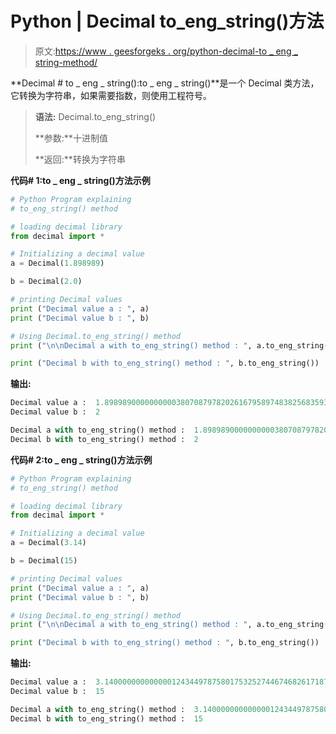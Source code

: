 # Python | Decimal to_eng_string()方法

> 原文:[https://www . geesforgeks . org/python-decimal-to _ eng _ string-method/](https://www.geeksforgeeks.org/python-decimal-to_eng_string-method/)

**Decimal # to _ eng _ string():to _ eng _ string()**是一个 Decimal 类方法，它转换为字符串，如果需要指数，则使用工程符号。

> **语法:** Decimal.to_eng_string()
> 
> **参数:**十进制值
> 
> **返回:**转换为字符串

**代码# 1:to _ eng _ string()方法示例**

```py
# Python Program explaining 
# to_eng_string() method

# loading decimal library
from decimal import *

# Initializing a decimal value
a = Decimal(1.898989)

b = Decimal(2.0)

# printing Decimal values
print ("Decimal value a : ", a)
print ("Decimal value b : ", b)

# Using Decimal.to_eng_string() method
print ("\n\nDecimal a with to_eng_string() method : ", a.to_eng_string())

print ("Decimal b with to_eng_string() method : ", b.to_eng_string())
```

**输出:**

```py
Decimal value a :  1.8989890000000000380708797820261679589748382568359375
Decimal value b :  2

Decimal a with to_eng_string() method :  1.8989890000000000380708797820261679589748382568359375
Decimal b with to_eng_string() method :  2

```

**代码# 2:to _ eng _ string()方法示例**

```py
# Python Program explaining 
# to_eng_string() method

# loading decimal library
from decimal import *

# Initializing a decimal value
a = Decimal(3.14)

b = Decimal(15)

# printing Decimal values
print ("Decimal value a : ", a)
print ("Decimal value b : ", b)

# Using Decimal.to_eng_string() method
print ("\n\nDecimal a with to_eng_string() method : ", a.to_eng_string())

print ("Decimal b with to_eng_string() method : ", b.to_eng_string())
```

**输出:**

```py
Decimal value a :  3.140000000000000124344978758017532527446746826171875
Decimal value b :  15

Decimal a with to_eng_string() method :  3.140000000000000124344978758017532527446746826171875
Decimal b with to_eng_string() method :  15

```